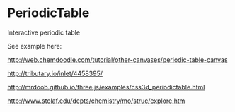 PeriodicTable
=============

Interactive periodic table


See example here:

http://web.chemdoodle.com/tutorial/other-canvases/periodic-table-canvas

http://tributary.io/inlet/4458395/


http://mrdoob.github.io/three.js/examples/css3d_periodictable.html

http://www.stolaf.edu/depts/chemistry/mo/struc/explore.htm
